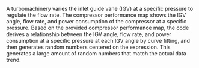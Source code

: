 A turbomachinery varies the inlet guide vane (IGV) at a specific pressure to regulate the flow rate. 
The compressor performance map shows the IGV angle, flow rate, and power consumption of the compressor at a specific pressure. 
Based on the provided compressor performance map, the code derives a relationship between the IGV angle, flow rate, and power consumption at a specific pressure at each IGV angle by curve fitting, and then generates random numbers centered on the expression. This generates a large amount of random numbers that match the actual data trend. 
